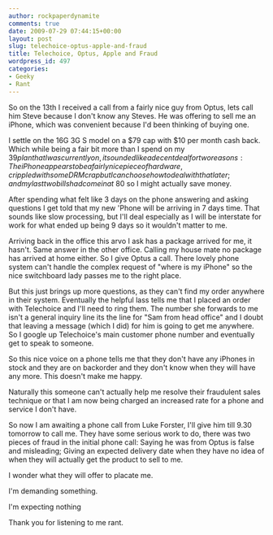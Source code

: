 ```yaml
---
author: rockpaperdynamite
comments: true
date: 2009-07-29 07:44:15+00:00
layout: post
slug: telechoice-optus-apple-and-fraud
title: Telechoice, Optus, Apple and Fraud
wordpress_id: 497
categories:
- Geeky
- Rant
---
```


So on the 13th I received a call from a fairly nice guy from Optus, lets call him Steve because I don't know any Steves. He was offering to sell me an iPhone, which was convenient because I'd been thinking of buying one.

I settle on the 16G 3G S model on a $79 cap with $10 per month cash back. Which while being a fair bit more than I spend on my $39 plan that I was currently on, it sounded like a decent deal for two reasons: The iPhone appears to be a fairly nice piece of hardware, crippled with some DRM crap but I can choose how to deal with that later; and my last two bills had come in at ~$80 so I might actually save money.

After spending what felt like 3 days on the phone answering and asking questions I get told that my new 'Phone will be arriving in 7 days time. That sounds like slow processing, but I'll deal especially as I will be interstate for work for what ended up being 9 days so it wouldn't matter to me.<!-- more -->

Arriving back in the office this arvo I ask has a package arrived for me, it hasn't. Same answer in the other office. Calling my house mate no package has arrived at home either. So I give Optus a call. There lovely phone system can't handle the complex request of "where is my iPhone" so the nice switchboard lady passes me to the right place.

But this just brings up more questions, as they can't find my order anywhere in their system. Eventually the helpful lass tells me that I placed an order with Telechoice and I'll need to ring them. The number she forwards to me isn't a general inquiry line its the line for "Sam from head office" and I doubt that leaving a message (which I did) for him is going to get me anywhere. So I google up Telechoice's main customer phone number and eventually get to speak to someone.

So this nice voice on a phone tells me that they don't have any iPhones in stock and they are on backorder and they don't know when they will have any more. This doesn't make me happy.

Naturally this someone can't actually help me resolve their fraudulent sales technique or that I am now being charged an increased rate for a phone and service I don't have.

So now I am awaiting a phone call from Luke Forster, I'll give him till 9.30 tomorrow to call me. They have some serious work to do, there was two pieces of fraud in the initial phone call: Saying he was from Optus is false and misleading; Giving an expected delivery date when they have no idea of when they will actually get the product to sell to me.

I wonder what they will offer to placate me.

I'm demanding something.

I'm expecting nothing

Thank you for listening to me rant.
